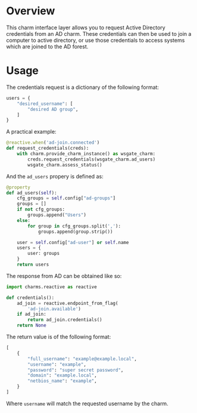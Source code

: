 # Overview

This charm interface layer allows you to request Active Directory credentials from an AD charm. These credentials can then be used to join a computer to active directory, or use those credentials to access systems which are joined to the AD forest.

# Usage

The credentials request is a dictionary of the following format:

```python
users = {
    "desired_username": [
        "desired AD group",
    ]
}
```

A practical example:

```python
@reactive.when('ad-join.connected')
def request_credentials(creds):
    with charm.provide_charm_instance() as wsgate_charm:
        creds.request_credentials(wsgate_charm.ad_users)
        wsgate_charm.assess_status()

```

And the ```ad_users``` propery is defined as:

```python
@property
def ad_users(self):
    cfg_groups = self.config["ad-groups"]
    groups = []
    if not cfg_groups:
        groups.append("Users")
    else:
        for group in cfg_groups.split(','):
            groups.append(group.strip())

    user = self.config["ad-user"] or self.name
    users = {
        user: groups
    }
    return users
```

The response from AD can be obtained like so:

```python
import charms.reactive as reactive

def credentials():
    ad_join = reactive.endpoint_from_flag(
        'ad-join.available')
    if ad_join:
        return ad_join.credentials()
    return None
```

The return value is of the following format:

```python
[
    {
        "full_username": "example@example.local",
        "username": "example",
        "password": "super secret password",
        "domain": "example.local",
        "netbios_name": "example",
    }
]
```

Where ```username``` will match the requested username by the charm.
